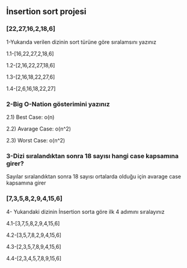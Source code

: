 ## İnsertion sort projesi

### [22,27,16,2,18,6]

1-Yukarıda verilen dizinin sort türüne göre sıralamsını yazınız

1.1-[16,22,27,2,18,6]

1.2-[2,16,22,27,18,6]

1.3-[2,16,18,22,27,6]

1.4-[2,6,16,18,22,27]

### 2-Big O-Nation gösterimini yazınız
2.1) Best Case: o(n)

2.2) Avarage Case: o(n^2)

2.3) Worst Case: o(n^2)

### 3-Dizi sıralandıktan sonra 18 sayısı hangi  case kapsamına girer?

Sayılar sıralandıktan sonra 18 sayısı ortalarda olduğu için avarage case kapsamına girer

### [7,3,5,8,2,9,4,15,6]
4- Yukarıdaki dizinin İnsertion sorta göre ilk 4 adımını sıralayınız

4.1-[3,7,5,8,2,9,4,15,6]

4.2-[3,5,7,8,2,9,4,15,6]

4.3-[2,3,5,7,8,9,4,15,6]

4.4-[2,3,4,5,7,8,9,15,6]

